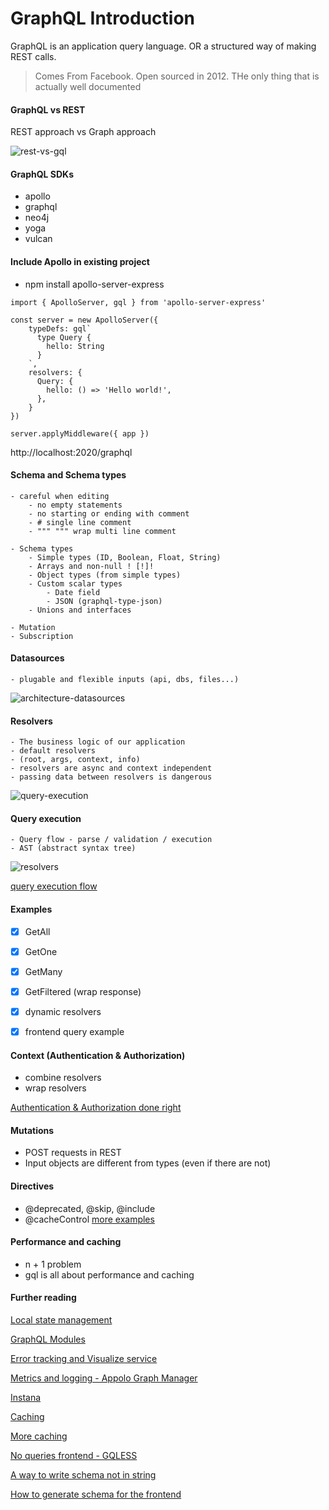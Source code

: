 # GraphQL Introduction

GraphQL is an application query language.
OR a structured way of making REST calls.

> Comes From Facebook. Open sourced in 2012. THe only thing that is actually well documented

#### GraphQL vs REST

REST approach vs Graph approach

![rest-vs-gql](https://gary.wenneker.org/content/images/2019/07/image-2.png)

#### GraphQL SDKs
- apollo
- graphql
- neo4j
- yoga
- vulcan

#### Include Apollo in existing project
- npm install apollo-server-express

```
import { ApolloServer, gql } from 'apollo-server-express'

const server = new ApolloServer({
    typeDefs: gql`
      type Query {
        hello: String
      }
    `,
    resolvers: {
      Query: {
        hello: () => 'Hello world!',
      },
    }
})

server.applyMiddleware({ app })
```

http://localhost:2020/graphql

#### Schema and Schema types
    - careful when editing
        - no empty statements
        - no starting or ending with comment
        - # single line comment
        - """ """ wrap multi line comment

    - Schema types
        - Simple types (ID, Boolean, Float, String)
        - Arrays and non-null ! [!]!
        - Object types (from simple types)
        - Custom scalar types
            - Date field
            - JSON (graphql-type-json)
        - Unions and interfaces

    - Mutation
    - Subscription


#### Datasources
    - plugable and flexible inputs (api, dbs, files...)

![architecture-datasources](https://miro.medium.com/max/1400/1*f_XvFD7FvliMM74WHJ0vRQ.png)


#### Resolvers
    - The business logic of our application
    - default resolvers
    - (root, args, context, info)
    - resolvers are async and context independent
    - passing data between resolvers is dangerous

![query-execution](https://miro.medium.com/max/1400/1*tSO8TeQ9mYNWRzA2FqYlsQ.png)

#### Query execution
    
    - Query flow - parse / validation / execution
    - AST (abstract syntax tree)

![resolvers](https://miro.medium.com/max/1400/1*mVgIVQqklGwSOvBnv3mJrg.gif)

[query execution flow](https://medium.com/@__xuorig__/the-graphql-dataloader-pattern-visualized-3064a00f319f)

#### Examples
- [x] GetAll
- [x] GetOne
- [x] GetMany
- [x] GetFiltered (wrap response)
- [x] dynamic resolvers
- [x] frontend query example


#### Context (Authentication & Authorization)
- combine resolvers
- wrap resolvers

[Authentication & Authorization done right](https://medium.com/the-guild/authentication-and-authorization-in-graphql-and-how-graphql-modules-can-help-fadc1ee5b0c2)


#### Mutations
- POST requests in REST
- Input objects are different from types (even if there are not)


#### Directives
- @deprecated, @skip, @include
- @cacheControl
[more examples](https://www.apollographql.com/docs/graphql-tools/schema-directives/#directiveResolvers-option)

#### Performance and caching
- n + 1 problem
- gql is all about performance and caching

#### Further reading
[Local state management](https://www.apollographql.com/docs/tutorial/local-state/)

[GraphQL Modules](https://medium.com/the-guild/authentication-and-authorization-in-graphql-and-how-graphql-modules-can-help-fadc1ee5b0c2)

[Error tracking and Visualize service](https://blog.apollographql.com/apollo-engine-and-graphql-error-tracking-e7dd3ce8b99d)

[Metrics and logging - Appolo Graph Manager](https://www.apollographql.com/docs/apollo-server/monitoring/metrics/)

[Instana](https://www.instana.com/blog/instanas-graphql-monitoring-support/)

[Caching](https://www.apollographql.com/docs/apollo-server/performance/caching/)

[More caching](https://blog.apollographql.com/graphql-caching-the-elephant-in-the-room-11a3df0c23ad)

[No queries frontend - GQLESS](https://gqless.dev/)

[A way to write schema not in string](https://github.com/apollographql/graphql-tag)

[How to generate schema for the frontend](https://medium.com/open-graphql/automatically-generate-typescript-definitions-for-graphql-queries-with-apollo-codegen-e73eae72b561)